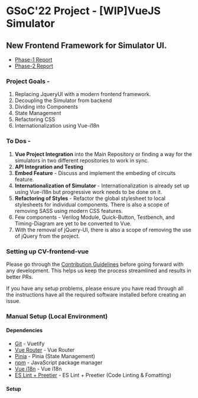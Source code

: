 # GSoC'22 Project - [WIP]VueJS Simulator

## New Frontend Framework for Simulator UI.
- [Phase-1 Report](https://blog.circuitverse.org/posts/devjitchoudhury_gsoc22_phase1_report/)
- [Phase-2 Report](https://blog.circuitverse.org/posts/devjitchoudhury_gsoc22_phase2_report/)

### Project Goals - 
1. Replacing JqueryUI with a modern frontend framework.
2. Decoupling the Simulator from backend
3. Dividing into Components
4. State Management
5. Refactoring CSS
6. Internationalization using Vue-i18n


### To Dos -
1. **Vue Project Integration** into the Main Repository or finding a way for the simulators in two different repositories to work in sync.
2. **API Integration and Testing**
3. **Embed Feature** - Discuss and implement the embeding of circuits feature.
4. **Internationalization of Simulator** - Internationalization is already set up using Vue-i18n but progressive work needs to be done on it.
5. **Refactoring of Styles** - Refactor the global stylesheet to local stylesheets for individual components. There is also a scope of removing SASS using modern CSS features.
6. Few components - Verilog Module, Quick-Button, Testbench, and Timing-Diagram are yet to be converted to Vue. 
7. With the removal of jQuery-UI, there is also a scope of removing the use of jQuery from the project.

### Setting up CV-frontend-vue


Please go through the [Contribution Guidelines](CONTRIBUTING.md) before going forward with any development. This helps us keep the process streamlined and results in better PRs.

If you have any setup problems, please ensure you have read through all the instructions have all the required software installed before creating an issue.

### Manual Setup (Local Environment)
#### Dependencies
- [Git](https://git-scm.com/) - Vuetify
- [Vue Router](https://router.vuejs.org/) - Vue Router
- [Pinia](https://pinia.vuejs.org/)  - Pinia (State Management)
- [npm](https://www.npmjs.com/) - JavaScript package manager
- [Vue i18n](https://kazupon.github.io/vue-i18n/) - Vue i18n
- [ES Lint + Preetier](https://imagemagick.org/) -  ES Lint + Preetier (Code Linting & Fomatting)


#### Setup